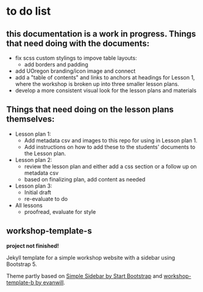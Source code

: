 # to do list

## this documentation is a work in progress. Things that need doing with the documents:
- fix scss custom stylings to impove table layouts: 
    - add borders and padding
- add UOregon branding/icon image and connect
- add a "table of contents" and links to anchors at headings for Lesson 1, where the workshop is broken up into three smaller lesson plans.
- develop a more consistent visual look for the lesson plans and materials

## Things that need doing on the lesson plans themselves:
- Lesson plan 1:
    - Add metadata csv and images to this repo for using in Lesson plan 1. 
    - Add instructions on how to add these to the students' documents to the Lesson plan.
- Lesson plan 2: 
    - review the lesson plan and either add a css section or a follow up on metadata csv
    - based on finalizing plan, add content as needed
- Lesson plan 3: 
    - Initial draft
    - re-evaluate to do
- All lessons
    - proofread, evaluate for style


## workshop-template-s

**project not finished!**

Jekyll template for a simple workshop website with a sidebar using Bootstrap 5.

Theme partly based on [Simple Sidebar by Start Bootstrap](https://github.com/startbootstrap/startbootstrap-simple-sidebar) and [workshop-template-b by evanwill](https://github.com/evanwill/workshop-template-b).
